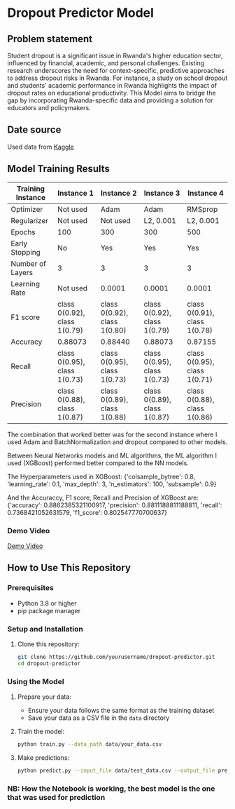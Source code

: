 # Dropout Predictor Model

## Problem statement

Student dropout is a significant issue in Rwanda's higher education sector, influenced by financial, academic, and personal challenges. Existing research underscores the need for context-specific, predictive approaches to address dropout risks in Rwanda. For instance, a study on school dropout and students' academic performance in Rwanda highlights the impact of dropout rates on educational productivity. This Model aims to bridge the gap by incorporating Rwanda-specific data and providing a solution for educators and policymakers.

## Date source

Used data from [Kaggle](https://www.kaggle.com/datasets/tulasiram574/students-dropout-and-academic-success)

## Model Training Results

| Training Instance | Instance 1                   | Instance 2                   | Instance 3                   | Instance 4                   |
| ----------------- | ---------------------------- | ---------------------------- | ---------------------------- | ---------------------------- |
| Optimizer         | Not used                     | Adam                         | Adam                         | RMSprop                      |
| Regularizer       | Not used                     | Not used                     | L2, 0.001                    | L2, 0.001                    |
| Epochs            | 100                          | 300                          | 300                          | 500                          |
| Early Stopping    | No                           | Yes                          | Yes                          | Yes                          |
| Number of Layers  | 3                            | 3                            | 3                            | 3                            |
| Learning Rate     | Not used                     | 0.0001                       | 0.0001                       | 0.0001                       |
| F1 score          | class 0(0.92), class 1(0.79) | class 0(0.92), class 1(0.80) | class 0(0.92), class 1(0.79) | class 0(0.91), class 1(0.78) |
| Accuracy          | 0.88073                      | 0.88440                      | 0.88073                      | 0.87155                      |
| Recall            | class 0(0.95), class 1(0.73) | class 0(0.95), class 1(0.73) | class 0(0.95), class 1(0.73) | class 0(0.95), class 1(0.71) |
| Precision         | class 0(0.88), class 1(0.87) | class 0(0.89), class 1(0.88) | class 0(0.89), class 1(0.87) | class 0(0.88), class 1(0.86) |

The combination that worked better was for the second instance where I used Adam and BatchNormalization and dropout compared to other models.

Between Neural Networks models and ML algorithms, the ML algorithm I used (XGBoost) performed better compared to the NN models.

The Hyperparameters used in XGBoost:
{'colsample_bytree': 0.8, 'learning_rate': 0.1, 'max_depth': 3, 'n_estimators': 100, 'subsample': 0.9}

And the Accuraccy, F1 score, Recall and Precision of XGBoost are:
{'accuracy': 0.8862385321100917, 'precision': 0.8811188811188811, 'recall': 0.7368421052631579, 'f1_score': 0.802547770700637}

### Demo Video

[Demo Video](https://drive.google.com/file/d/1vmDJRD_BAWm-Lej7IqVR6on9gyaSSai2/view?usp=sharing)

## How to Use This Repository

### Prerequisites

- Python 3.8 or higher
- pip package manager

### Setup and Installation

1. Clone this repository:
   ```bash
   git clone https://github.com/yourusername/dropout-predictor.git
   cd dropout-predictor
   ```

### Using the Model

1. Prepare your data:

   - Ensure your data follows the same format as the training dataset
   - Save your data as a CSV file in the `data` directory

2. Train the model:

   ```bash
   python train.py --data_path data/your_data.csv
   ```

3. Make predictions:
   ```bash
   python predict.py --input_file data/test_data.csv --output_file predictions.csv
   ```

### NB: How the Notebook is working, the best model is the one that was used for prediction
